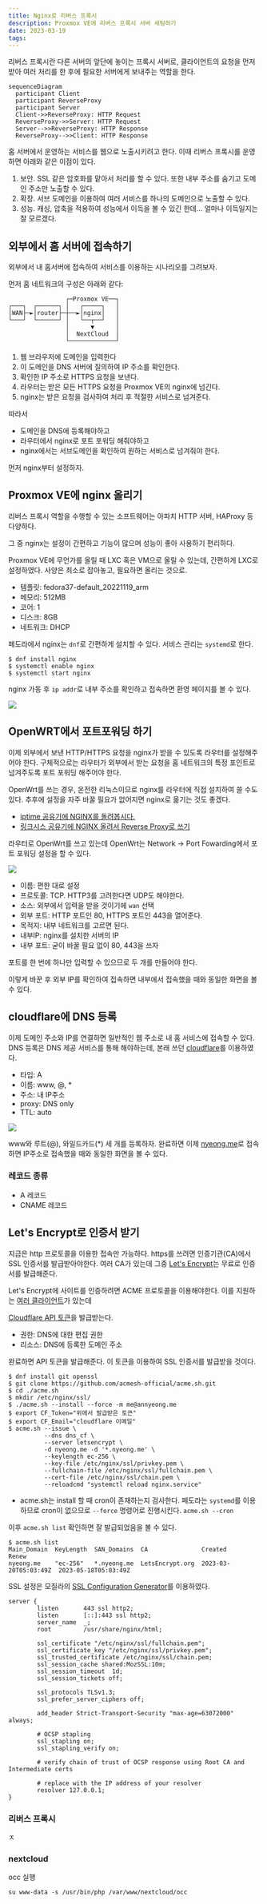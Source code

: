 ```yaml
---
title: Nginx로 리버스 프록시
description: Proxmox VE에 리버스 프록시 서버 세팅하기
date: 2023-03-19
tags:
---
```


리버스 프록시란 다른 서버의 앞단에 놓이는 프록시 서버로, 클라이언트의 요청을
먼저 받아 여러 처리를 한 후에 필요한 서버에게 보내주는 역할을 한다.

```mermaid
sequenceDiagram
  participant Client
  participant ReverseProxy
  participant Server
  Client->>ReverseProxy: HTTP Request
  ReverseProxy->>Server: HTTP Request
  Server-->>ReverseProxy: HTTP Response
  ReverseProxy-->>Client: HTTP Response
```

홈 서버에서 운영하는 서비스를 웹으로 노출시키려고 한다.
이때 리버스 프록시를 운영하면 아래와 같은 이점이 있다.

1. 보안. SSL 같은 암호화를 맡아서 처리를 할 수 있다.
   또한 내부 주소를 숨기고 도메인 주소만 노출할 수 있다.
2. 확장. 서브 도메인을 이용하여 여러 서비스를 하나의 도메인으로 노출할 수 있다.
3. 성능. 캐싱, 압축을 적용하여 성능에서 이득을 볼 수 있긴 한데... 얼마나
   이득일지는 잘 모르겠다.

## 외부에서 홈 서버에 접속하기

외부에서 내 홈서버에 접속하여 서비스를 이용하는 시나리오를 그려보자.

먼저 홈 네트워크의 구성은 아래와 같다:

```
                ┌─Proxmox VE──┐
┌───┐  ┌──────┐ │   ┌─────┐   │
│WAN├─►│router├─┼──►│nginx│   │
└───┘  └──────┘ │   └──┬──┘   │
                │      ▼      │
                │  NextCloud  │
                └─────────────┘
```

1. 웹 브라우저에 도메인을 입력한다
2. 이 도메인을 DNS 서버에 질의하여 IP 주소를 확인한다.
3. 확인한 IP 주소로 HTTPS 요청을 보낸다.
4. 라우터는 받은 모든 HTTPS 요청을 Proxmox VE의 nginx에 넘긴다.
5. nginx는 받은 요청을 검사하여 처리 후 적절한 서비스로 넘겨준다.

따라서

- 도메인을 DNS에 등록해야하고
- 라우터에서 nginx로 포트 포워딩 해줘야하고
- nginx에서는 서브도메인을 확인하여 원하는 서비스로 넘겨줘야 한다.

먼저 nginx부터 설정하자.

## Proxmox VE에 nginx 올리기

리버스 프록시 역할을 수행할 수 있는 소프트웨어는 아파치 HTTP 서버, HAProxy 등
다양하다.

그 중 nginx는 설정이 간편하고 기능이 많으며 성능이 좋아 사용하기 편리하다.

Proxmox VE에 무언가를 올릴 때 LXC 혹은 VM으로 올릴 수 있는데, 간편하게 LXC로
설정하였다. 사양은 최소로 잡아놓고, 필요하면 올리는 것으로.

- 템플릿: fedora37-default_20221119_arm
- 메모리: 512MB
- 코어: 1
- 디스크: 8GB
- 네트워크: DHCP

페도라에서 nginx는 `dnf`로 간편하게 설치할 수 있다. 서비스 관리는 `systemd`로
한다.

```
$ dnf install nginx
$ systemctl enable nginx
$ systemctl start nginx
```

nginx 가동 후 `ip addr`로 내부 주소를 확인하고 접속하면 환영 페이지를 볼 수
있다.

![](/assets/fedora-nginx-start-page.png)

## OpenWRT에서 포트포워딩 하기

이제 외부에서 보낸 HTTP/HTTPS 요청을 nginx가 받을 수 있도록 라우터를
설정해주어야 한다. 구체적으로는 라우터가 외부에서 받는 요청을 홈 네트워크의
특정 포인트로 넘겨주도록 포트 포워딩 해주어야 한다.

OpenWrt를 쓰는 경우, 온전한 리눅스이므로 nginx를 라우터에 직접 설치하여 쓸 수도
있다. 추후에 설정을 자주 바꿀 필요가 없어지면 nginx로 옮기는 것도 좋겠다.

- [iptime 공유기에 NGINX를 돌려봅시다.](https://svrforum.com/svr/285089)
- [링크시스 공유기에 NGINX 올려서 Reverse Proxy로 쓰기](https://www.clien.net/service/board/use/17758656)

라우터로 OpenWrt를 쓰고 있는데 OpenWrt는 Network → Port Fowarding에서
포트 포워딩 설정을 할 수 있다.

![](/assets/openwrt-port-forwarding.png)

- 이름: 편한 대로 설정
- 프로토콜: TCP. HTTP3를 고려한다면 UDP도 해야한다.
- 소스: 외부에서 입력을 받을 것이기에 `wan` 선택
- 외부 포트: HTTP 포트인 80, HTTPS 포트인 443을 열어준다.
- 목적지: 내부 네트워크를 고르면 된다.
- 내부IP: nginx를 설치한 서버의 IP
- 내부 포트: 굳이 바꿀 필요 없이 80, 443을 쓰자

포트를 한 번에 하나만 입력할 수 있으므로 두 개를 만들어야 한다.

이렇게 바꾼 후 외부 IP를 확인하여 접속하면 내부에서 접속했을 때와 동일한
화면을 볼 수 있다.

## cloudflare에 DNS 등록

이제 도메인 주소와 IP를 연결하면 일반적인 웹 주소로 내 홈 서비스에 접속할 수 있다.
DNS 등록은 DNS 제공 서비스를 통해 해야하는데, 본래 쓰던 [cloudflare](https://www.cloudflare.com/)를
이용하였다.

- 타입: A
- 이름: www, @, \*
- 주소: 내 IP주소
- proxy: DNS only
- TTL: auto

![](/assets/cloudflare-dns-config.png)

www와 루트(@), 와일드카드(\*) 세 개를 등록하자. 완료하면 이제 [nyeong.me](http://nyeong.me)로
접속하면 IP주소로 접속했을 때와 동일한 화면을 볼 수 있다.

### 레코드 종류

- A 레코드
- CNAME 레코드

## Let's Encrypt로 인증서 받기

지금은 http 프로토콜을 이용한 접속만 가능하다. https를 쓰려면 인증기관(CA)에서
SSL 인증서를 발급받아야한다. 여러 CA가 있는데 그중
[Let's Encrypt](https://letsencrypt.org/)는 무료로 인증서를 발급해준다.

Let's Encrypt에 사이트를 인증하려면 ACME 프로토콜을 이용해야한다. 이를 지원하는
[여러 클라이언트](https://letsencrypt.org/docs/client-options/)가 있는데

[Cloudflare API 토큰](https://dash.cloudflare.com/profile/api-tokens)을
발급받는다.

- 권한: DNS에 대한 편집 권한
- 리소스: DNS에 등록한 도메인 주소

완료하면 API 토큰을 발급해준다. 이 토큰을 이용하여 SSL 인증서를 발급받을 것이다.

```
$ dnf install git openssl
$ git clone https://github.com/acmesh-official/acme.sh.git
$ cd ./acme.sh
$ mkdir /etc/nginx/ssl/
$ ./acme.sh --install --force -m me@annyeong.me
$ export CF_Token="위에서 발급받은 토큰"
$ export CF_Email="cloudflare 이메일"
$ acme.sh --issue \
          --dns dns_cf \
          --server letsencrypt \
          -d nyeong.me -d '*.nyeong.me' \
          --keylength ec-256 \
          --key-file /etc/nginx/ssl/privkey.pem \
          --fullchain-file /etc/nginx/ssl/fullchain.pem \
          --cert-file /etc/nginx/ssl/chain.pem \
          --reloadcmd "systemctl reload nginx.service"
```

- acme.sh는 install 할 때 cron이 존재하는지 검사한다. 페도라는 `systemd`를
  이용하므로 cron이 없으므로 `--force` 명령어로 진행시킨다.
  `acme.sh --cron`

이후 `acme.sh list` 확인하면 잘 발급되었음을 볼 수 있다.

```
$ acme.sh list
Main_Domain  KeyLength  SAN_Domains  CA               Created               Renew
nyeong.me    "ec-256"   *.nyeong.me  LetsEncrypt.org  2023-03-20T05:03:49Z  2023-05-18T05:03:49Z
```

SSL 설정은 모질라의
[SSL Configuration Generator](https://ssl-config.mozilla.org/#server=nginx&version=1.22.1&config=modern&openssl=3.0.5&guideline=5.6)를
이용하였다.

```
server {
		listen       443 ssl http2;
		listen       [::]:443 ssl http2;
		server_name  _;
		root         /usr/share/nginx/html;

		ssl_certificate "/etc/nginx/ssl/fullchain.pem";
		ssl_certificate_key "/etc/nginx/ssl/privkey.pem";
		ssl_trusted_certificate /etc/nginx/ssl/chain.pem;
		ssl_session_cache shared:MozSSL:10m;
		ssl_session_timeout  1d;
		ssl_session_tickets off;

		ssl_protocols TLSv1.3;
		ssl_prefer_server_ciphers off;

		add_header Strict-Transport-Security "max-age=63072000" always;

		# OCSP stapling
		ssl_stapling on;
		ssl_stapling_verify on;

		# verify chain of trust of OCSP response using Root CA and Intermediate certs

		# replace with the IP address of your resolver
		resolver 127.0.0.1;
}
```

### 리버스 프록시

ㅈ

### nextcloud

occ 실행

```
su www-data -s /usr/bin/php /var/www/nextcloud/occ
```
